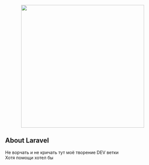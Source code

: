 <p align="center"><img src="https://res.cloudinary.com/dtfbvvkyp/image/upload/v1566331377/laravel-logolockup-cmyk-red.svg" width="400"></p>

## About Laravel
Не ворчать и не кричать тут моё творение DEV ветки\
Хотя помощи хотел бы
